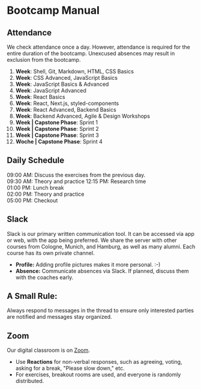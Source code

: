 # Bootcamp Manual

## Attendance

We check attendance once a day. However, attendance is required for the entire duration of the bootcamp. Unexcused absences may result in exclusion from the bootcamp.

1. **Week**: Shell, Git, Markdown, HTML, CSS Basics
2. **Week**: CSS Advanced, JavaScript Basics
3. **Week**: JavaScript Basics & Advanced
4. **Week**: JavaScript Advanced
5. **Week**: React Basics
6. **Week**: React, Next.js, styled-components
7. **Week**: React Advanced, Backend Basics
8. **Week**: Backend Advanced, Agile & Design Workshops
9. **Week | Capstone Phase**: Sprint 1
10. **Week | Capstone Phase**: Sprint 2
11. **Week | Capstone Phase**: Sprint 3
12. **Woche | Capstone Phase**: Sprint 4

## Daily Schedule

09:00 AM: Discuss the exercises from the previous day.  
09:30 AM: Theory and practice 
12:15 PM: Research time  
01:00 PM: Lunch break  
02:00 PM: Theory and practice  
05:00 PM: Checkout  

## Slack

Slack is our primary written communication tool. It can be accessed via app or web, with the app being preferred. We share the server with other courses from Cologne, Munich, and Hamburg, as well as many alumni. Each course has its own private channel.

- **Profile:** Adding profile pictures makes it more personal. :-)
- **Absence:** Communicate absences via Slack. If planned, discuss them with the coaches early.

## A Small Rule:

Always respond to messages in the thread to ensure only interested parties are notified and messages stay organized.

## Zoom

Our digital classroom is on [Zoom](https://learn.neuefische.de).

- Use **Reactions** for non-verbal responses, such as agreeing, voting, asking for a break, "Please slow down," etc.
- For exercises, breakout rooms are used, and everyone is randomly distributed.
